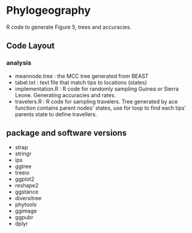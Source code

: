 # Phylogeography
R code to generate Figure 5, trees and accuracies.

## Code Layout
### analysis
* meannode.tree : the MCC tree generated from BEAST
* tabel.txt : text file that match tips to locations (states)
* implementation.R : R code for randomly sampling Guinea or Sierra Leone. Generating accuracies and rates.
* travelers.R : R code for sampling travelers. Tree generated by ace function contains parent nodes' states, use for loop to find each tips' parents state to define travellers. 


## package and software versions
* strap
* stringr
* ips
* ggtree
* treeio
* ggplot2
* reshape2
* ggstance
* diversitree
* phytools
* ggimage
* ggpubr
* dplyr
